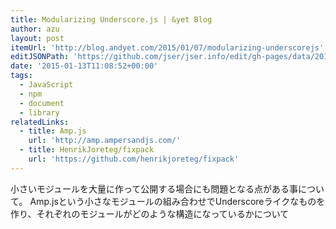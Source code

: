 ```yaml
---
title: Modularizing Underscore.js | &yet Blog
author: azu
layout: post
itemUrl: 'http://blog.andyet.com/2015/01/07/modularizing-underscorejs'
editJSONPath: 'https://github.com/jser/jser.info/edit/gh-pages/data/2015/01/index.json'
date: '2015-01-13T11:08:52+00:00'
tags:
  - JavaScript
  - npm
  - document
  - library
relatedLinks:
  - title: Amp.js
    url: 'http://amp.ampersandjs.com/'
  - title: HenrikJoreteg/fixpack
    url: 'https://github.com/henrikjoreteg/fixpack'
---
```

小さいモジュールを大量に作って公開する場合にも問題となる点がある事について。
Amp.jsという小さなモジュールの組み合わせでUnderscoreライクなものを作り、それぞれのモジュールがどのような構造になっているかについて
